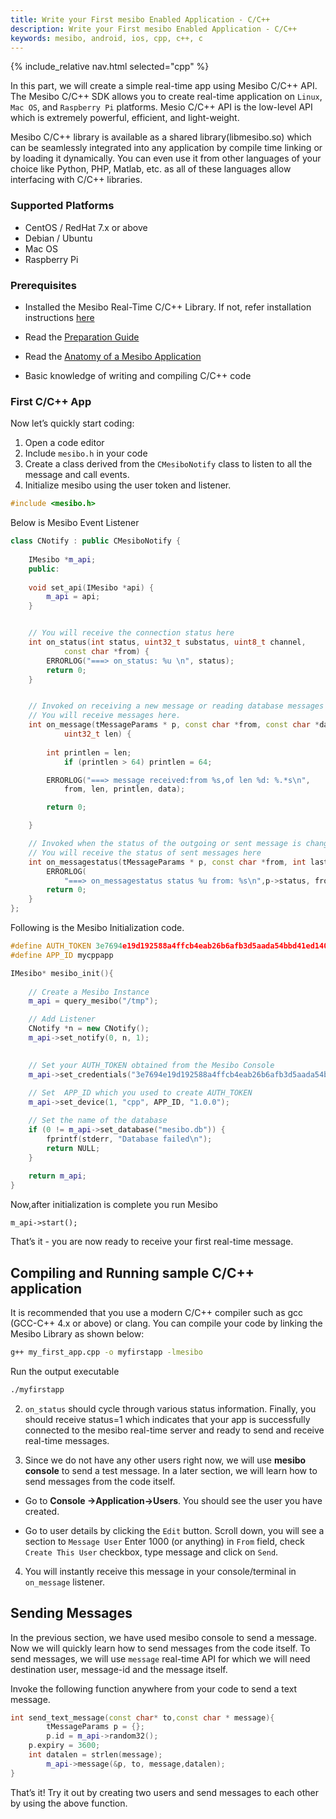 ```yaml
---
title: Write your First mesibo Enabled Application - C/C++
description: Write your First mesibo Enabled Application - C/C++
keywords: mesibo, android, ios, cpp, c++, c
---
```

{% include_relative nav.html selected="cpp" %}

In this part, we will create a simple real-time app using Mesibo C/C++ API. The Mesibo C/C++ SDK allows you to create real-time application on `Linux`, `Mac OS`, and `Raspberry Pi` platforms. Mesio C/C++ API is the low-level API which is extremely powerful, efficient, and light-weight.

Mesibo C/C++ library is available as a shared library(libmesibo.so) which can be seamlessly integrated into any application by compile time linking or by loading it dynamically. You can even use it from other languages of your choice like Python, PHP, Matlab, etc. as all of these languages allow interfacing with C/C++ libraries. 

### Supported Platforms
- CentOS / RedHat 7.x or above
- Debian / Ubuntu
- Mac OS
- Raspberry Pi


### Prerequisites

- Installed the Mesibo Real-Time C/C++ Library. If not, refer installation instructions [here](/documentation/install/linux/) 

- Read the [Preparation Guide](/documentation/tutorials/first-app/)

- Read the [Anatomy of a Mesibo Application](/documentation/tutorials/first-app/anatomy/) 

- Basic knowledge of writing and compiling C/C++ code

### First C/C++ App

Now let’s quickly start coding:

1. Open a code editor
2. Include `mesibo.h` in your code
3. Create a class derived from the `CMesiboNotify` class to listen to all the message and call events. 
4. Initialize mesibo using the user token and listener.

```cpp
#include <mesibo.h>
```

Below is Mesibo Event Listener

```cpp
class CNotify : public CMesiboNotify {
	
	IMesibo *m_api;
	public:
	
	void set_api(IMesibo *api) {
		m_api = api;
	}


	// You will receive the connection status here
	int on_status(int status, uint32_t substatus, uint8_t channel,
			const char *from) {
		ERRORLOG("===> on_status: %u \n", status);
		return 0;
	}


	// Invoked on receiving a new message or reading database messages
	// You will receive messages here.
	int on_message(tMessageParams * p, const char *from, const char *data,
			uint32_t len) {
	
		int printlen = len;
	        if (printlen > 64) printlen = 64;

		ERRORLOG("===> message received:from %s,of len %d: %.*s\n",
			from, len, printlen, data);

		return 0;

	}

	// Invoked when the status of the outgoing or sent message is changed
	// You will receive the status of sent messages here
	int on_messagestatus(tMessageParams * p, const char *from, int last) {
		ERRORLOG(
			"===> on_messagestatus status %u from: %s\n",p->status, from);
		return 0;
	}
};

```
 
Following is the Mesibo Initialization code.

```cpp
#define AUTH_TOKEN 3e7694e19d192588a4ffcb4eab26b6afb3d5aada54bbd41ed140a
#define APP_ID mycppapp

IMesibo* mesibo_init(){
	
	// Create a Mesibo Instance
	m_api = query_mesibo("/tmp");

	// Add Listener
	CNotify *n = new CNotify();
	m_api->set_notify(0, n, 1);

  
	// Set your AUTH_TOKEN obtained from the Mesibo Console
	m_api->set_credentials("3e7694e19d192588a4ffcb4eab26b6afb3d5aada54bbd41edd7140a");
  
  	// Set  APP_ID which you used to create AUTH_TOKEN 
	m_api->set_device(1, "cpp", APP_ID, "1.0.0");

	// Set the name of the database
	if (0 != m_api->set_database("mesibo.db")) {
		fprintf(stderr, "Database failed\n");
		return NULL;
	}
	
	return m_api;
}


```
Now,after initialization is complete you run Mesibo
```
m_api->start();
```

That’s it - you are now ready to receive your first real-time message.

## Compiling and Running sample C/C++ application

It is recommended that you use a modern C/C++ compiler such as gcc (GCC-C++ 4.x or above) or clang. You can compile your code by linking the Mesibo Library as shown below:

```bash
g++ my_first_app.cpp -o myfirstapp -lmesibo
```

Run the output executable

```bash
./myfirstapp
```

2. `on_status` should cycle through various status information. Finally, you should receive status=1 which indicates that your app is successfully connected to the mesibo real-time server and ready to send and receive real-time messages.

3. Since we do not have any other users right now, we will use **mesibo console** to send a test message. In a later section, we will learn how to send messages from the code itself.

- Go to **Console ->Application->Users**. You should see the user you have created.

- Go to user details by clicking the `Edit` button. Scroll down, you will see a section to `Message User`
Enter 1000 (or anything) in `From` field, check `Create This User` checkbox, type message and click on `Send`.

4. You will instantly receive this message in your console/terminal in `on_message` listener.

## Sending Messages
In the previous section, we have used mesibo console to send a message. Now we will quickly learn how to send messages from the code itself. To send messages, we will use `message` real-time API for which we will need destination user, message-id and the message itself.

Invoke the following function anywhere from your code to send a text message. 

```cpp
int send_text_message(const char* to,const char * message){
        tMessageParams p = {};
        p.id = m_api->random32();
	p.expiry = 3600;
	int datalen = strlen(message);
        m_api->message(&p, to, message,datalen);
}

```

That’s it! Try it out by creating two users and send messages to each other by using the above function.
